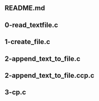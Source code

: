 ## README.md
## 0-read_textfile.c
## 1-create_file.c
## 2-append_text_to_file.c
## 2-append_text_to_file.ccp.c
## 3-cp.c
